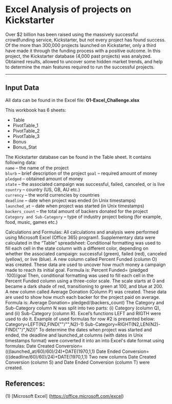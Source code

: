# **Excel Analysis of projects on Kickstarter**

Over $2 billion has been raised using the massively successful crowdfunding service, Kickstarter, but not every project has found success. Of the more than 300,000 projects launched on Kickstarter, only a third have made it through the funding process with a positive outcome.
In this project, the Kickstarter database (4,000 past projects) was analyzed.  Obtained results, allowed to uncover some hidden market trends, and help to determine the main features required to run the successful projects.

---

## **Input Data**

All data can be found in the Excel file: **01-Excel_Challenge.xlsx** 

This workbook has 6 sheets:  
* Table  
* PivotTable_1  
* PivotTable_2  
* PivotTable_3  
* Bonus  
* Bonus_Stat

The Kickstarter database can be found in the Table sheet. It contains following data:  
`name` – the name of the project  
`blurb` – brief description of the project
`goal` – required amount of money  
`pledged` – obtained amount of money  
`state` – the associated campaign was successful, failed, canceled, or is live  
`country` – country (US, GB, AU etc.)  
`currency` – the world currencies by countries  
`deadline` – date when project was ended (in Unix timestamps)  
`launched_at` – date when project was started (in Unix timestamps)  
`backers_count` – the total amount of backers donated for the project  
`Category and Sub-Category` – type of industry project belong (for example, food, music, games etc.)


Calculations and Formulas:
All calculations and analysis were performed using Microsoft Excel (Office 365) program1. Supplementary data were calculated in the “Table” spreadsheet: 
	Conditional formatting was used to fill each cell in the state column with a different color, depending on whether the associated campaign: successful (green), failed (red), canceled (yellow), or live (blue).
	A new column called Percent Funded (column O) was created.  These data are used to uncover how much money a campaign made to reach its initial goal. Formula is: 
Percent Funded=  (pledged ∙100)/goal
Then, conditional formatting was used to fill each cell in the Percent Funded column using a three-color scale. The scale starts at 0 and became a dark shade of red, transitioning to green at 100, and blue at 200.
	A new column called Average Donation (Column P) was created. These data are used to show how much each backer for the project paid on average. Formula is:
Average Donation=  pledged/(backers_count)
	The Category and Sub-Category column N was split into two parts: (i) Category (column Q), and (ii) Sub-Category (column R). Excel’s functions LEFT and RIGTH were used to do it. Example of used formulas for row #2 is presented below:
Category=LEFT(N2,FIND("\"/\"",N2)-1)
Sub-Category=RIGHT(N2,LEN(N2)-FIND("\"/\",N2))" 
	To determine the dates when project was started and ended, the deadline and launched_at columns (with dates in Unix timestamps format) were converted it into an into Excel's date format using formulas:
Date Created Conversion=(((launched_at/60)/60)/24)+DATE(1970,1,1)
Date Ended Conversion=(((deadline/60)/60)/24)+DATE(1970,1,1)
Two new columns Date Created Conversion (column S) and Date Ended Conversion (column T) were created.

## **References:**
(1) [Microsoft Excel] (https://office.microsoft.com/excel)

